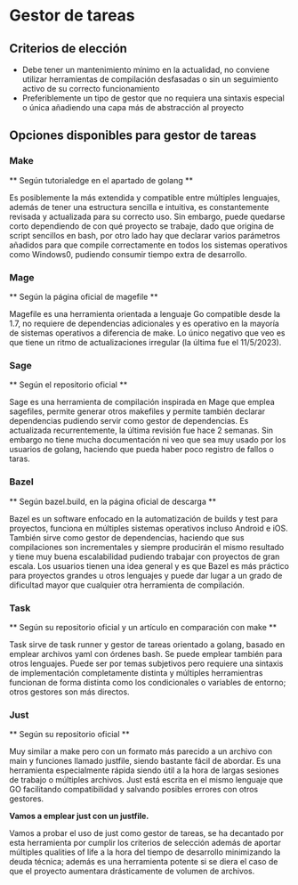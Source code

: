 # Gestor de tareas

## Criterios de elección
- Debe tener un mantenimiento mínimo en la actualidad, no conviene utilizar herramientas de compilación desfasadas o 
sin un seguimiento activo de su correcto funcionamiento
- Preferiblemente un tipo de gestor que no requiera una sintaxis especial o única añadiendo una capa más de abstracción al proyecto
## Opciones disponibles para gestor de tareas

### Make
** Según tutorialedge en el apartado de golang **

Es posiblemente la más extendida y compatible entre múltiples lenguajes, además de tener una estructura sencilla e intuitiva, 
es constantemente revisada y actualizada para su correcto uso. 
Sin embargo, puede quedarse corto dependiendo de con qué proyecto se trabaje, dado que origina de script sencillos en bash, 
por otro lado hay que declarar varios parámetros añadidos para que compile correctamente en todos los sistemas operativos como Windows0,
 pudiendo consumir tiempo extra de desarrollo.

### Mage
** Según la página oficial de magefile **

Magefile es una herramienta orientada a lenguaje Go compatible desde la 1.7, no requiere de dependencias adicionales y es operativo en la mayoría de sistemas operativos a diferencia de make.
Lo único negativo que veo es que tiene un ritmo de actualizaciones irregular (la última fue el 11/5/2023).

### Sage
** Según el repositorio oficial **

Sage es una herramienta de compilación inspirada en Mage que emplea sagefiles, permite generar otros makefiles y permite también 
declarar dependencias pudiendo servir como gestor de dependencias. Es actualizada recurrentemente, la última revisión fue hace 2 semanas.
Sin embargo no tiene mucha documentación ni veo que sea muy usado por los usuarios de golang, haciendo que pueda haber poco registro de fallos o taras.

### Bazel
** Según bazel.build, en la página oficial de descarga **

Bazel es un software enfocado en la automatización de builds y test para proyectos, funciona en múltiples sistemas operativos incluso Android e iOS.
También sirve como gestor de dependencias, haciendo que sus compilaciones son incrementales y siempre producirán el mismo resultado y
tiene muy buena escalabilidad pudiendo trabajar con proyectos de gran escala.
Los usuarios tienen una idea general y es que Bazel es más práctico para proyectos grandes u otros lenguajes y puede dar lugar 
a un grado de dificultad mayor que cualquier otra herramienta de compilación.

### Task
** Según su repositorio oficial y un artículo en comparación con make **

Task sirve de task runner y gestor de tareas orientado a golang, basado en emplear archivos yaml con órdenes bash. Se puede emplear también
para otros lenguajes. Puede ser por temas subjetivos pero requiere una sintaxis de implementación completamente distinta y 
múltiples herramientras funcionan de forma distinta como los condicionales o variables de entorno; otros gestores son más directos.

### Just
** Según su repositorio oficial **

Muy similar a make pero con un formato más parecido a un archivo con main y funciones llamado justfile, 
siendo bastante fácil de abordar. Es una herramienta especialmente rápida siendo útil a la hora de largas sesiones de trabajo o múltiples archivos. Just está escrita en el mismo lenguaje que GO facilitando compatibilidad y salvando posibles errores con otros gestores.

**Vamos a emplear just con un justfile.**

Vamos a probar el uso de just como gestor de tareas, se ha decantado por esta herramienta por cumplir los criterios de selección
además de aportar múltiples qualities of life a la hora del tiempo de desarrollo minimizando la deuda técnica; además es una 
herramienta potente si se diera el caso de que el proyecto aumentara drásticamente de volumen de archivos.